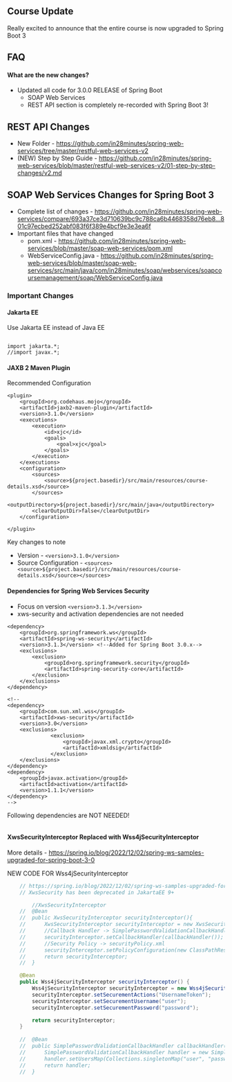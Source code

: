 ## Course Update

Really excited to announce that the entire course is now upgraded to Spring Boot 3


## FAQ

#### What are the new changes?

- Updated all code for 3.0.0 RELEASE of Spring Boot
	- SOAP Web Services
	- REST API section is completely re-recorded with Spring Boot 3!

## REST API Changes

- New Folder - https://github.com/in28minutes/spring-web-services/tree/master/restful-web-services-v2
- (NEW) Step by Step Guide - https://github.com/in28minutes/spring-web-services/blob/master/restful-web-services-v2/01-step-by-step-changes/v2.md

## SOAP Web Services Changes for Spring Boot 3

- Complete list of changes - https://github.com/in28minutes/spring-web-services/compare/693a37ce3d710639bc9c788ca6b4468358d76eb8...801c97ecbed252abf083f6f389e4bcf9e3e3ea6f
- Important files that have changed
	- pom.xml - https://github.com/in28minutes/spring-web-services/blob/master/soap-web-services/pom.xml
	- WebServiceConfig.java - https://github.com/in28minutes/spring-web-services/blob/master/soap-web-services/src/main/java/com/in28minutes/soap/webservices/soapcoursemanagement/soap/WebServiceConfig.java

### Important Changes

#### Jakarta EE

Use Jakarta EE instead of Java EE

```

import jakarta.*;
//import javax.*;

```

#### JAXB 2 Maven Plugin

Recommended Configuration

```
<plugin>
	<groupId>org.codehaus.mojo</groupId>
	<artifactId>jaxb2-maven-plugin</artifactId>
	<version>3.1.0</version>
	<executions>
		<execution>
			<id>xjc</id>
			<goals>
				<goal>xjc</goal>
			</goals>
		</execution>
	</executions>
	<configuration>
		<sources>
			<source>${project.basedir}/src/main/resources/course-details.xsd</source>
		</sources>
		<outputDirectory>${project.basedir}/src/main/java</outputDirectory>
		<clearOutputDir>false</clearOutputDir>
	</configuration>

</plugin>
```

Key changes to note
- Version - `<version>3.1.0</version>`
- Source Configuration - `<sources><source>${project.basedir}/src/main/resources/course-details.xsd</source></sources>`

#### Dependencies for Spring Web Services Security

- Focus on version `<version>3.1.3</version>`
- xws-security and activation dependencies are not needed

```
<dependency>
	<groupId>org.springframework.ws</groupId>
	<artifactId>spring-ws-security</artifactId>
	<version>3.1.3</version> <!--Added for Spring Boot 3.0.x-->
	<exclusions>
		<exclusion>
			<groupId>org.springframework.security</groupId>
			<artifactId>spring-security-core</artifactId>
		</exclusion>
	</exclusions>
</dependency>

<!--
<dependency>
	<groupId>com.sun.xml.wss</groupId>
	<artifactId>xws-security</artifactId>
	<version>3.0</version>
	<exclusions>
              <exclusion>
	              <groupId>javax.xml.crypto</groupId>
	              <artifactId>xmldsig</artifactId>
              </exclusion>
	</exclusions>
</dependency>		
<dependency>
	<groupId>javax.activation</groupId>
	<artifactId>activation</artifactId>
	<version>1.1.1</version>
</dependency>
-->
```

Following dependencies are NOT NEEDED!

```xml


```

#### XwsSecurityInterceptor Replaced with Wss4jSecurityInterceptor

More details - https://spring.io/blog/2022/12/02/spring-ws-samples-upgraded-for-spring-boot-3-0

NEW CODE FOR Wss4jSecurityInterceptor

```java
	// https://spring.io/blog/2022/12/02/spring-ws-samples-upgraded-for-spring-boot-3-0
	// XwsSecurity has been deprecated in JakartaEE 9+

		//XwsSecurityInterceptor
	//	@Bean
	//	public XwsSecurityInterceptor securityInterceptor(){
	//		XwsSecurityInterceptor securityInterceptor = new XwsSecurityInterceptor();
	//		//Callback Handler -> SimplePasswordValidationCallbackHandler
	//		securityInterceptor.setCallbackHandler(callbackHandler());
	//		//Security Policy -> securityPolicy.xml
	//		securityInterceptor.setPolicyConfiguration(new ClassPathResource("securityPolicy.xml"));
	//		return securityInterceptor;
	//	}

	@Bean
	public Wss4jSecurityInterceptor securityInterceptor() {
		Wss4jSecurityInterceptor securityInterceptor = new Wss4jSecurityInterceptor();
		securityInterceptor.setSecurementActions("UsernameToken");
		securityInterceptor.setSecurementUsername("user");
		securityInterceptor.setSecurementPassword("password");

		return securityInterceptor;
	}
	
	//	@Bean
	//	public SimplePasswordValidationCallbackHandler callbackHandler() {
	//		SimplePasswordValidationCallbackHandler handler = new SimplePasswordValidationCallbackHandler();
	//		handler.setUsersMap(Collections.singletonMap("user", "password"));
	//		return handler;
	//	}
```
